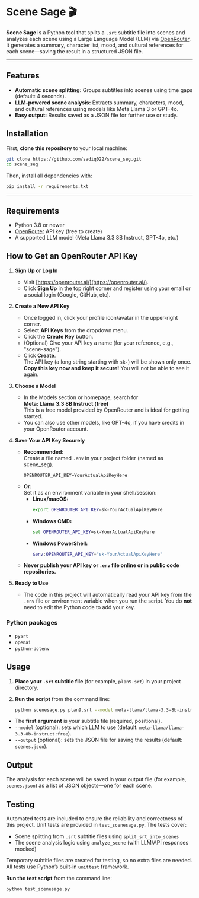 # Scene Sage 🎬

**Scene Sage** is a Python tool that splits a `.srt` subtitle file into scenes and analyzes each scene using a Large Language Model (LLM) via [OpenRouter](https://openrouter.ai/). It generates a summary, character list, mood, and cultural references for each scene—saving the result in a structured JSON file.

---

## Features

- **Automatic scene splitting:** Groups subtitles into scenes using time gaps (default: 4 seconds).
- **LLM-powered scene analysis:** Extracts summary, characters, mood, and cultural references using models like Meta Llama 3 or GPT-4o.
- **Easy output:** Results saved as a JSON file for further use or study.

## Installation

First, **clone this repository** to your local machine:

```bash
git clone https://github.com/sadiq022/scene_seg.git
cd scene_seg
```

Then, install all dependencies with: 
```bash
pip install -r requirements.txt
```
---

## Requirements

- Python 3.8 or newer
- [OpenRouter](https://openrouter.ai/) API key (free to create)
- A supported LLM model (Meta Llama 3.3 8B Instruct, GPT-4o, etc.)

## How to Get an OpenRouter API Key

1. **Sign Up or Log In**
   - Visit [https://openrouter.ai/](https://openrouter.ai/).
   - Click **Sign Up** in the top right corner and register using your email or a social login (Google, GitHub, etc).

2. **Create a New API Key**
   - Once logged in, click your profile icon/avatar in the upper-right corner.
   - Select **API Keys** from the dropdown menu.
   - Click the **Create Key** button.
   - (Optional) Give your API key a name (for your reference, e.g., "scene-sage").
   - Click **Create**.  
     The API key (a long string starting with `sk-`) will be shown only once.  
     **Copy this key now and keep it secure!** You will not be able to see it again.

3. **Choose a Model**
   - In the Models section or homepage, search for  
     **Meta: Llama 3.3 8B Instruct (free)**  
     This is a free model provided by OpenRouter and is ideal for getting started.
   - You can also use other models, like GPT-4o, if you have credits in your OpenRouter account.

4. **Save Your API Key Securely**
   - **Recommended:**  
     Create a file named `.env` in your project folder (named as scene_seg).
     ```
     OPENROUTER_API_KEY=YourActualApiKeyHere
     ```
   - **Or:**  
     Set it as an environment variable in your shell/session:
       - **Linux/macOS:**  
         ```bash
         export OPENROUTER_API_KEY=sk-YourActualApiKeyHere
         ```
       - **Windows CMD:**  
         ```cmd
         set OPENROUTER_API_KEY=sk-YourActualApiKeyHere
         ```
       - **Windows PowerShell:**  
         ```powershell
         $env:OPENROUTER_API_KEY="sk-YourActualApiKeyHere"
         ```
   - **Never publish your API key or `.env` file online or in public code repositories.**

5. **Ready to Use**
   - The code in this project will automatically read your API key from the `.env` file or environment variable when you run the script. You do **not** need to edit the Python code to add your key.

### Python packages

- `pysrt`
- `openai`
- `python-dotenv`

## Usage

1. **Place your `.srt` subtitle file** (for example, `plan9.srt`) in your project directory.

2. **Run the script** from the command line:
   ```bash
   python scenesage.py plan9.srt --model meta-llama/llama-3.3-8b-instruct:free --output scenes.json

- The **first argument** is your subtitle file (required, positional).
- `--model` (optional): sets which LLM to use (default: `meta-llama/llama-3.3-8b-instruct:free`).
- `--output` (optional): sets the JSON file for saving the results (default: `scenes.json`).

## Output

The analysis for each scene will be saved in your output file (for example, `scenes.json`) as a list of JSON objects—one for each scene.

## Testing

Automated tests are included to ensure the reliability and correctness of this project.
Unit tests are provided in `test_scenesage.py`.
The tests cover:
- Scene splitting from `.srt` subtitle files using `split_srt_into_scenes`
- The scene analysis logic using `analyze_scene` (with LLM/API responses mocked)

Temporary subtitle files are created for testing, so no extra files are needed.
All tests use Python’s built-in `unittest` framework.

**Run the test script** from the command line:
```bash
python test_scenesage.py
